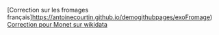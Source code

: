 [Correction sur les fromages français]https://antoinecourtin.github.io/demogithubpages/exoFromage)
[Correction pour Monet sur wikidata](https://antoinecourtin.github.io/demogithubpages/exoWikdiata)
